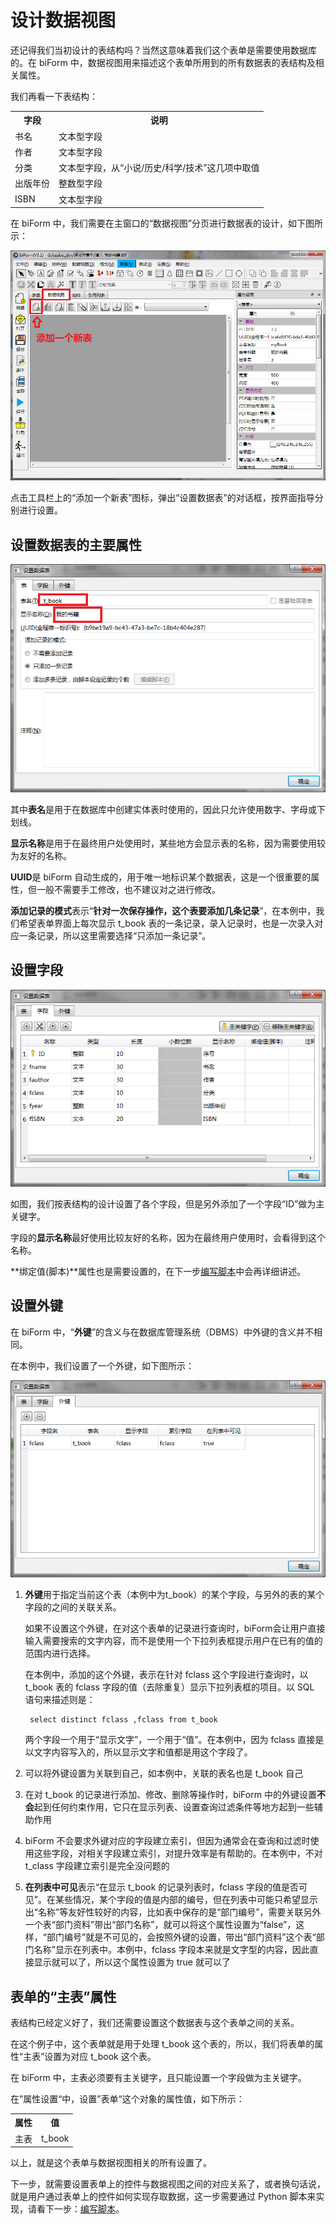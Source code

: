 ﻿# 设计数据视图

还记得我们当初设计的表结构吗？当然这意味着我们这个表单是需要使用数据库的。在 biForm 中，数据视图用来描述这个表单所用到的所有数据表的表结构及相关属性。

我们再看一下表结构：

<table>
	<tr>
		<th>字段</th>
		<th>说明</th>
	</tr>
	<tr>
		<td>书名</td>
		<td>文本型字段</td>
	</tr>
	<tr>
		<td>作者</td>
		<td>文本型字段</td>
	</tr>
	<tr>
		<td>分类</td>
		<td>文本型字段，从“小说/历史/科学/技术”这几项中取值</td>
	</tr>
	<tr>
		<td>出版年份</td>
		<td>整数型字段</td>
	</tr>
	<tr>
		<td>ISBN</td>
		<td>文本型字段</td>
	</tr>
</table>

在 biForm 中，我们需要在主窗口的“数据视图”分页进行数据表的设计，如下图所示：

![数据视图](first_6.png)

点击工具栏上的“添加一个新表”图标，弹出“设置数据表”的对话框，按界面指导分别进行设置。

## 设置数据表的主要属性

![数据表](first_7.png)

其中**表名**是用于在数据库中创建实体表时使用的，因此只允许使用数字、字母或下划线。

**显示名称**是用于在最终用户处使用时，某些地方会显示表的名称，因为需要使用较为友好的名称。

**UUID**是 biForm 自动生成的，用于唯一地标识某个数据表，这是一个很重要的属性，但一般不需要手工修改，也不建议对之进行修改。

**添加记录的模式**表示“**针对一次保存操作，这个表要添加几条记录**”，在本例中，我们希望表单界面上每次显示 t_book 表的一条记录，录入记录时，也是一次录入对应一条记录，所以这里需要选择“只添加一条记录”。

## 设置字段

![字段](first_8.png)

如图，我们按表结构的设计设置了各个字段，但是另外添加了一个字段“ID”做为主关键字。

字段的**显示名称**最好使用比较友好的名称，因为在最终用户使用时，会看得到这个名称。

**绑定值(脚本)**属性也是需要设置的，在下一步[编写脚本](guides/first_form_3)中会再详细讲述。

## 设置外键

在 biForm 中，“**外键**”的含义与在数据库管理系统（DBMS）中外键的含义并不相同。

在本例中，我们设置了一个外键，如下图所示：

![外键](first_9.png)

1. **外键**用于指定当前这个表（本例中为t_book）的某个字段，与另外的表的某个字段的之间的关联关系。

	如果不设置这个外键，在对这个表单的记录进行查询时，biForm会让用户直接输入需要搜索的文字内容，而不是使用一个下拉列表框提示用户在已有的值的范围内进行选择。

	在本例中，添加的这个外键，表示在针对 fclass 这个字段进行查询时，以 t_book 表的 fclass 字段的值（去除重复）显示下拉列表框的项目。以 SQL 语句来描述则是：

		select distinct fclass ,fclass from t_book 

	两个字段一个用于“显示文字”，一个用于“值”。在本例中，因为 fclass 直接是以文字内容写入的，所以显示文字和值都是用这个字段了。

2. 可以将外键设置为关联到自己，如本例中，关联的表名也是 t_book 自己

3. 在对 t_book 的记录进行添加、修改、删除等操作时，biForm 中的外键设置**不会**起到任何约束作用，它只在显示列表、设置查询过滤条件等地方起到一些辅助作用

4. biForm 不会要求外键对应的字段建立索引，但因为通常会在查询和过滤时使用这些字段，对相关字段建立索引，对提升效率是有帮助的。在本例中，不对 t_class 字段建立索引是完全没问题的

5. **在列表中可见**表示“在显示 t_book 的记录列表时，fclass 字段的值是否可见”。在某些情况，某个字段的值是内部的编号，但在列表中可能只希望显示出“名称”等友好性较好的内容，比如表中保存的是“部门编号”，需要关联另外一个表“部门资料”带出“部门名称”，就可以将这个属性设置为“false”，这样，“部门编号”就是不可见的，会按照外键的设置，带出“部门资料”这个表“部门名称”显示在列表中。本例中，fclass 字段本来就是文字型的内容，因此直接显示就可以了，所以这个属性设置为 true 就可以了

## 表单的“主表”属性

表结构已经定义好了，我们还需要设置这个数据表与这个表单之间的关系。

在这个例子中，这个表单就是用于处理 t_book 这个表的，所以，我们将表单的属性“主表”设置为对应 t_book 这个表。

在 biForm 中，主表必须要有主关键字，且只能设置一个字段做为主关键字。

在”属性设置“中，设置”表单“这个对象的属性值，如下所示：

<table>
	<tr>
		<th>属性</th>
		<th>值</th>
	</tr>
	<tr>
		<td>主表</td>
		<td>t_book</td>
	</tr>
</table>

以上，就是这个表单与数据视图相关的所有设置了。

下一步，就需要设置表单上的控件与数据视图之间的对应关系了，或者换句话说，就是用户通过表单上的控件如何实现存取数据，这一步需要通过 Python 脚本来实现，请看下一步：[编写脚本](guides/first_form_3)。










